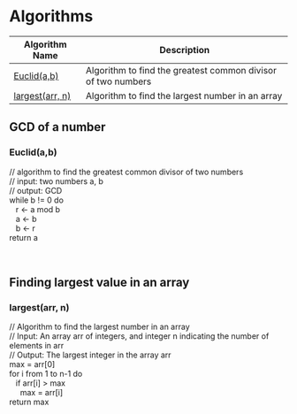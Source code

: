 # Algorithms

| Algorithm Name              | Description                                                  |
| --------------------------- | ------------------------------------------------------------ |
| [Euclid(a,b)](#euclid)      | Algorithm to find the greatest common divisor of two numbers |
| [largest(arr, n)](#largest) | Algorithm to find the largest number in an array             |

## GCD of a number

### Euclid(a,b) <a name="euclid"></a>

// algorithm to find the greatest common divisor of two numbers <br>
// input: two numbers a, b <br>
// output: GCD <br>
while b != 0 do <br>
&nbsp;&nbsp; r <- a mod b <br>
&nbsp;&nbsp; a <- b <br>
&nbsp;&nbsp; b <- r <br>
return a <br>

<br>

## Finding largest value in an array

### largest(arr, n) <a name="largest"></a>

// Algorithm to find the largest number in an array <br>
// Input: An array arr of integers, and integer n indicating the number of elements in arr <br>
// Output: The largest integer in the array arr <br>
max = arr[0] <br>
for i from 1 to n-1 do <br>
&nbsp;&nbsp; if arr[i] > max <br>
&nbsp;&nbsp;&nbsp;&nbsp; max = arr[i] <br>
return max <br>
